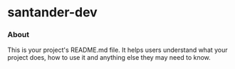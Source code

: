 santander-dev
=============

### About

This is your project's README.md file. It helps users understand what your
project does, how to use it and anything else they may need to know.